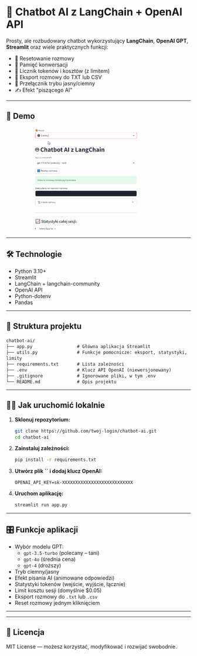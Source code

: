 # 🤖 Chatbot AI z LangChain + OpenAI API

Prosty, ale rozbudowany chatbot wykorzystujący **LangChain**, **OpenAI GPT**, **Streamlit** oraz wiele praktycznych funkcji:

- 🔄 Resetowanie rozmowy
- 🧠 Pamięć konwersacji
- 🧮 Licznik tokenów i kosztów (z limitem)
- 💾 Eksport rozmowy do TXT lub CSV
- 🎨 Przełącznik trybu jasny/ciemny
- ✍️ Efekt "piszącego AI"

---

## 🚀 Demo

![Demo działania chatbota](demo.gif)

---

## 🛠️ Technologie

- Python 3.10+
- Streamlit
- LangChain + langchain-community
- OpenAI API
- Python-dotenv
- Pandas

---

## 📁 Struktura projektu

```
chatbot-ai/
├── app.py                 # Główna aplikacja Streamlit
├── utils.py               # Funkcje pomocnicze: eksport, statystyki, limity
├── requirements.txt       # Lista zależności
├── .env                   # Klucz API OpenAI (niewersjonowany)
├── .gitignore             # Ignorowane pliki, w tym .env
└── README.md              # Opis projektu
```

---

## 🧑‍💻 Jak uruchomić lokalnie

1. **Sklonuj repozytorium:**

   ```bash
   git clone https://github.com/twoj-login/chatbot-ai.git
   cd chatbot-ai
   ```

2. **Zainstaluj zależności:**

   ```bash
   pip install -r requirements.txt
   ```

3. **Utwórz plik ****\`\`**** i dodaj klucz OpenAI:**

   ```env
   OPENAI_API_KEY=sk-XXXXXXXXXXXXXXXXXXXXXXXXXXX
   ```

4. **Uruchom aplikację:**

   ```bash
   streamlit run app.py
   ```

---

## 🎛️ Funkcje aplikacji

- Wybór modelu GPT:
  - `gpt-3.5-turbo` (polecany – tani)
  - `gpt-4o` (średnia cena)
  - `gpt-4` (droższy)
- Tryb ciemny/jasny
- Efekt pisania AI (animowane odpowiedzi)
- Statystyki tokenów (wejście, wyjście, łącznie)
- Limit kosztu sesji (domyślnie \$0.05)
- Eksport rozmowy do `.txt` lub `.csv`
- Reset rozmowy jednym kliknięciem

---

---

## 📜 Licencja

MIT License — możesz korzystać, modyfikować i rozwijać swobodnie.
